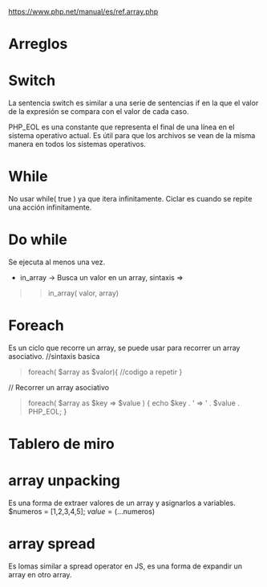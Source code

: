 https://www.php.net/manual/es/ref.array.php

# Arreglos



# Switch
La sentencia switch es similar a una serie de sentencias if en la que el valor de la expresión se compara con el valor de cada caso.

PHP_EOL es una constante que representa el final de una línea en el sistema operativo actual. Es útil para que los archivos se vean de la misma manera en todos los sistemas operativos.

# While
No usar while( true ) ya que itera infinitamente.
Ciclar es cuando se repite una acción infinitamente.

# Do while
Se ejecuta al menos una vez.

- in_array -> Busca un valor en un array, sintaxis => 
>> in_array( valor, array)

# Foreach
Es un ciclo que recorre un array, se puede usar para recorrer un array asociativo.
//sintaxis basica
>foreach( $array as $valor){
>    //codigo a repetir
>}

// Recorrer un array asociativo
>foreach( $array as $key => $value ) {
>    echo $key . ' => ' . $value . PHP_EOL;
>}

# Tablero de miro 

# array unpacking
Es una forma de extraer valores de un array y asignarlos a variables.
$numeros = [1,2,3,4,5];
$value = (...$numeros)

# array spread

Es lomas similar a spread operator en JS, es una forma de expandir un array en otro array.

